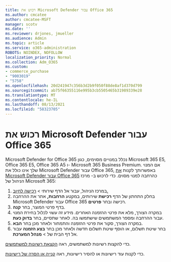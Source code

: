 ```yaml
---
title: רכוש את Microsoft Defender עבור Office 365
ms.author: cmcatee
author: cmcatee-MSFT
manager: scotv
ms.date: ''
ms.reviewer: drjones, jmueller
ms.audience: Admin
ms.topic: article
ms.service: o365-administration
ROBOTS: NOINDEX, NOFOLLOW
localization_priority: Normal
ms.collection: Adm_O365
ms.custom:
- commerce_purchase
- "9003019"
- "5758"
ms.openlocfilehash: 20d241947c356b3d2b9f050f88de8af1d370d799
ms.sourcegitcommit: ab75f66355116e995b3cb5505465b31989339e28
ms.translationtype: MT
ms.contentlocale: he-IL
ms.lasthandoff: 08/13/2021
ms.locfileid: "58323705"
---
```

# <a name="purchase-microsoft-defender-for-office-365"></a>רכוש את Microsoft Defender עבור Office 365

Microsoft Defender for Office 365 נכלל במנויים מסוימים, כגון Microsoft 365 E5, Office 365 E5, Office 365 A5 ו- Microsoft 365 Business Premium. אם המנוי שלך אינו כולל את Microsoft Defender עבור Office 365, באפשרותך לקנות [את Microsoft Defender עבור Office 365](https://docs.microsoft.com/microsoft-365/security/office-365-security/office-365-atp) כהרחבה למנוי מסוים. כדי לרכוש ב- מרכז הניהול של Microsoft 365:

1. במרכז הניהול, עבור אל הדף שירותי  >  [רכישה לחיוב.](https://go.microsoft.com/fwlink/p/?linkid=868433)
2. בחלק התחתון של הדף **רכישת** שירותים, במקטע **הרחבות,** אתר את ההרחבה Microsoft Defender עבור Office 365 רכישה ובחר **פרטים**.
3. בדף פרטי המוצר, בחר **קנה**.
4. במקרה הצורך, מלא את פרטי ההזמנה האחרים. מידע זה עשוי לכלול בחירת המנוי עבור ההרחבה ומספר המשתמשים שישתמשו בה. לאחר שתסיים, בחר **בדוק כעת**.
5. במקרה הצורך, סקור את פרטי ההזמנה והתמחור ולאחר מכן בחר **הבא**.
6. בחר שיטת תשלום, או הוסף שיטת תשלום חדשה ולאחר מכן בחר **בצע הזמנה** עבור אל דף הבית של  >  **מנהל המערכת**.

כדי להקצות רשיונות למשתמשים, ראה [הקצאת רשיונות למשתמשים](https://docs.microsoft.com/microsoft-365/admin/manage/assign-licenses-to-users).

כדי לקנות עוד רישיונות או להסיר רישיונות, ראה [קנייה או הסרה של רישיונות](https://docs.microsoft.com/microsoft-365/commerce/licenses/buy-licenses#buy-or-remove-licenses-for-your-business-subscription).